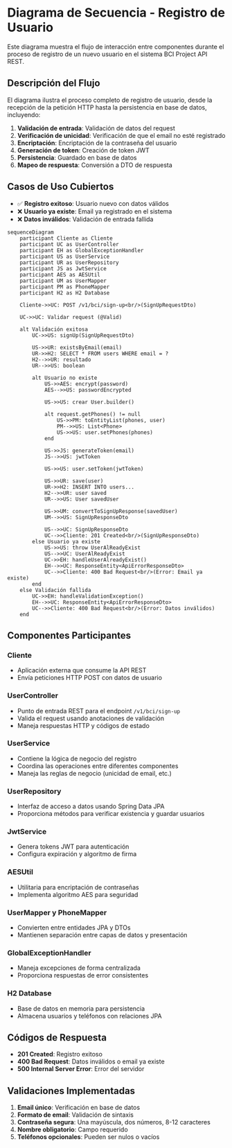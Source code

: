 # Diagrama de Secuencia - Registro de Usuario

Este diagrama muestra el flujo de interacción entre componentes durante el proceso de registro de un nuevo usuario en el sistema BCI Project API REST.

## Descripción del Flujo

El diagrama ilustra el proceso completo de registro de usuario, desde la recepción de la petición HTTP hasta la persistencia en base de datos, incluyendo:

1. **Validación de entrada**: Validación de datos del request
2. **Verificación de unicidad**: Verificación de que el email no esté registrado
3. **Encriptación**: Encriptación de la contraseña del usuario
4. **Generación de token**: Creación de token JWT
5. **Persistencia**: Guardado en base de datos
6. **Mapeo de respuesta**: Conversión a DTO de respuesta

## Casos de Uso Cubiertos

- ✅ **Registro exitoso**: Usuario nuevo con datos válidos
- ❌ **Usuario ya existe**: Email ya registrado en el sistema
- ❌ **Datos inválidos**: Validación de entrada fallida

```mermaid
sequenceDiagram
    participant Cliente as Cliente
    participant UC as UserController
    participant EH as GlobalExceptionHandler
    participant US as UserService
    participant UR as UserRepository
    participant JS as JwtService
    participant AES as AESUtil
    participant UM as UserMapper
    participant PM as PhoneMapper
    participant H2 as H2 Database
    
    Cliente->>UC: POST /v1/bci/sign-up<br/>(SignUpRequestDto)
    
    UC->>UC: Validar request (@Valid)
    
    alt Validación exitosa
        UC->>US: signUp(SignUpRequestDto)
        
        US->>UR: existsByEmail(email)
        UR->>H2: SELECT * FROM users WHERE email = ?
        H2-->>UR: resultado
        UR-->>US: boolean
        
        alt Usuario no existe
            US->>AES: encrypt(password)
            AES-->>US: passwordEncrypted
            
            US->>US: crear User.builder()
            
            alt request.getPhones() != null
                US->>PM: toEntityList(phones, user)
                PM-->>US: List<Phone>
                US->>US: user.setPhones(phones)
            end
            
            US->>JS: generateToken(email)
            JS-->>US: jwtToken
            
            US->>US: user.setToken(jwtToken)
            
            US->>UR: save(user)
            UR->>H2: INSERT INTO users...
            H2-->>UR: user saved
            UR-->>US: User savedUser
            
            US->>UM: convertToSignUpResponse(savedUser)
            UM-->>US: SignUpResponseDto
            
            US-->>UC: SignUpResponseDto
            UC-->>Cliente: 201 Created<br/>(SignUpResponseDto)
        else Usuario ya existe
            US->>US: throw UserAlReadyExist
            US-->>UC: UserAlReadyExist
            UC->>EH: handleUserAlreadyExist()
            EH-->>UC: ResponseEntity<ApiErrorResponseDto>
            UC-->>Cliente: 400 Bad Request<br/>(Error: Email ya existe)
        end
    else Validación fallida
        UC->>EH: handleValidationException()
        EH-->>UC: ResponseEntity<ApiErrorResponseDto>
        UC-->>Cliente: 400 Bad Request<br/>(Error: Datos inválidos)
    end
```

## Componentes Participantes

### Cliente
- Aplicación externa que consume la API REST
- Envía peticiones HTTP POST con datos de usuario

### UserController
- Punto de entrada REST para el endpoint `/v1/bci/sign-up`
- Valida el request usando anotaciones de validación
- Maneja respuestas HTTP y códigos de estado

### UserService
- Contiene la lógica de negocio del registro
- Coordina las operaciones entre diferentes componentes
- Maneja las reglas de negocio (unicidad de email, etc.)

### UserRepository
- Interfaz de acceso a datos usando Spring Data JPA
- Proporciona métodos para verificar existencia y guardar usuarios

### JwtService
- Genera tokens JWT para autenticación
- Configura expiración y algoritmo de firma

### AESUtil
- Utilitaria para encriptación de contraseñas
- Implementa algoritmo AES para seguridad

### UserMapper y PhoneMapper
- Convierten entre entidades JPA y DTOs
- Mantienen separación entre capas de datos y presentación

### GlobalExceptionHandler
- Maneja excepciones de forma centralizada
- Proporciona respuestas de error consistentes

### H2 Database
- Base de datos en memoria para persistencia
- Almacena usuarios y teléfonos con relaciones JPA

## Códigos de Respuesta

- **201 Created**: Registro exitoso
- **400 Bad Request**: Datos inválidos o email ya existe
- **500 Internal Server Error**: Error del servidor

## Validaciones Implementadas

1. **Email único**: Verificación en base de datos
2. **Formato de email**: Validación de sintaxis
3. **Contraseña segura**: Una mayúscula, dos números, 8-12 caracteres
4. **Nombre obligatorio**: Campo requerido
5. **Teléfonos opcionales**: Pueden ser nulos o vacíos 